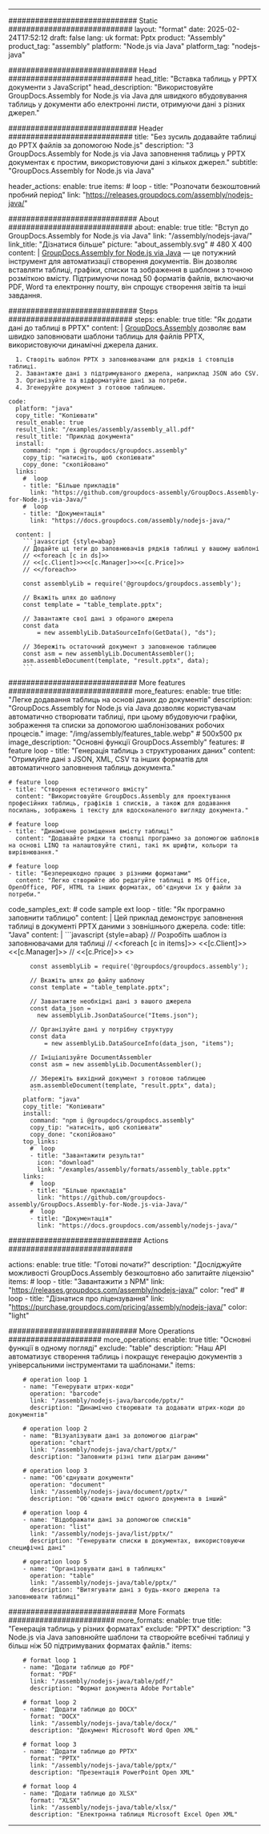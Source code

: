 



---
############################# Static ############################
layout: "format"
date:  2025-02-24T17:52:12
draft: false
lang: uk
format: Pptx
product: "Assembly"
product_tag: "assembly"
platform: "Node.js via Java"
platform_tag: "nodejs-java"

############################# Head ############################
head_title: "Вставка таблиць у PPTX документи з JavaScript"
head_description: "Використовуйте GroupDocs.Assembly for Node.js via Java для швидкого вбудовування таблиць у документи або електронні листи, отримуючи дані з різних джерел."

############################# Header ############################
title: "Без зусиль додавайте таблиці до PPTX файлів за допомогою Node.js" 
description: "З GroupDocs.Assembly for Node.js via Java заповнення таблиць у PPTX документах є простим, використовуючи дані з кількох джерел."
subtitle: "GroupDocs.Assembly for Node.js via Java" 

header_actions:
  enable: true
  items:
    #  loop
    - title: "Розпочати безкоштовний пробний період"
      link: "https://releases.groupdocs.com/assembly/nodejs-java/"
      
############################# About ############################
about:
    enable: true
    title: "Вступ до GroupDocs.Assembly for Node.js via Java"
    link: "/assembly/nodejs-java/"
    link_title: "Дізнатися більше"
    picture: "about_assembly.svg" # 480 X 400
    content: |
       [GroupDocs.Assembly for Node.js via Java](/assembly/nodejs-java/) — це потужний інструмент для автоматизації створення документів. Він дозволяє вставляти таблиці, графіки, списки та зображення в шаблони з точною розміткою вмісту. Підтримуючи понад 50 форматів файлів, включаючи PDF, Word та електронну пошту, він спрощує створення звітів та інші завдання.

############################# Steps ############################
steps:
    enable: true
    title: "Як додати дані до таблиці в PPTX"
    content: |
      [GroupDocs.Assembly](/assembly/nodejs-java/) дозволяє вам швидко заповнювати шаблони таблиць для файлів PPTX, використовуючи динамічні джерела даних.
      
      1. Створіть шаблон PPTX з заповнювачами для рядків і стовпців таблиці.
      2. Завантажте дані з підтримуваного джерела, наприклад JSON або CSV.
      3. Організуйте та відформатуйте дані за потреби.
      4. Згенеруйте документ з готовою таблицею.
   
    code:
      platform: "java"
      copy_title: "Копіювати"
      result_enable: true
      result_link: "/examples/assembly/assembly_all.pdf"
      result_title: "Приклад документа"
      install:
        command: "npm i @groupdocs/groupdocs.assembly"
        copy_tip: "натисніть, щоб скопіювати"
        copy_done: "скопійовано"
      links:
        #  loop
        - title: "Більше прикладів"
          link: "https://github.com/groupdocs-assembly/GroupDocs.Assembly-for-Node.js-via-Java/"
        #  loop
        - title: "Документація"
          link: "https://docs.groupdocs.com/assembly/nodejs-java/"
          
      content: |
        ```javascript {style=abap}
        // Додайте ці теги до заповнювачів рядків таблиці у вашому шаблоні
        // <<foreach [c in ds]>>
        // <<[c.Client]>><<[c.Manager]>><<[c.Price]>>
        // <</foreach>>
    
        const assemblyLib = require('@groupdocs/groupdocs.assembly');

        // Вкажіть шлях до шаблону
        const template = "table_template.pptx";

        // Завантажте свої дані з обраного джерела
        const data 
            = new assemblyLib.DataSourceInfo(GetData(), "ds");

        // Збережіть остаточний документ з заповненою таблицею
        const asm = new assemblyLib.DocumentAssembler();
        asm.assembleDocument(template, "result.pptx", data);
        ```           

############################# More features ############################
more_features:
  enable: true
  title: "Легке додавання таблиць на основі даних до документів"
  description: "GroupDocs.Assembly for Node.js via Java дозволяє користувачам автоматично створювати таблиці, при цьому вбудовуючи графіки, зображення та списки за допомогою шаблонізованих робочих процесів."
  image: "/img/assembly/features_table.webp" # 500x500 px
  image_description: "Основні функції GroupDocs.Assembly"
  features:
    # feature loop
    - title: "Генерація таблиць з структурованих даних"
      content: "Отримуйте дані з JSON, XML, CSV та інших форматів для автоматичного заповнення таблиць документа."

    # feature loop
    - title: "Створення естетичного вмісту"
      content: "Використовуйте GroupDocs.Assembly для проектування професійних таблиць, графіків і списків, а також для додавання посилань, зображень і тексту для вдосконаленого вигляду документа."

    # feature loop
    - title: "Динамічне розміщення вмісту таблиці"
      content: "Додавайте рядки та стовпці програмно за допомогою шаблонів на основі LINQ та налаштовуйте стилі, такі як шрифти, кольори та вирівнювання."

    # feature loop
    - title: "Безперешкодно працює з різними форматами"
      content: "Легко створюйте або редагуйте таблиці в MS Office, OpenOffice, PDF, HTML та інших форматах, об'єднуючи їх у файли за потреби."
      
  code_samples_ext:
    # code sample ext loop
    - title: "Як програмно заповнити таблицю"
      content: |
        Цей приклад демонструє заповнення таблиці в документі PPTX даними з зовнішнього джерела.
      code:
        title: "Java"
        content: |
          ```javascript {style=abap}
          // Розробіть шаблон із заповнювачами для таблиці
          // <<foreach [c in items]>> <<[c.Client]>><<[c.Manager]>>
          //  <<[c.Price]>> <</foreach>>
          
          const assemblyLib = require('@groupdocs/groupdocs.assembly');

          // Вкажіть шлях до файлу шаблону
          const template = "table_template.pptx";

          // Завантажте необхідні дані з вашого джерела
          const data_json = 
            new assemblyLib.JsonDataSource("Items.json");

          // Організуйте дані у потрібну структуру
          const data 
              = new assemblyLib.DataSourceInfo(data_json, "items");

          // Ініціалізуйте DocumentAssembler
          const asm = new assemblyLib.DocumentAssembler();

          // Збережіть вихідний документ з готовою таблицею
          asm.assembleDocument(template, "result.pptx", data);
          ```
        platform: "java"
        copy_title: "Копіювати"
        install:
          command: "npm i @groupdocs/groupdocs.assembly"
          copy_tip: "натисніть, щоб скопіювати"
          copy_done: "скопійовано"
        top_links:
          #  loop
          - title: "Завантажити результат"
            icon: "download"
            link: "/examples/assembly/formats/assembly_table.pptx"
        links:
          #  loop
          - title: "Більше прикладів"
            link: "https://github.com/groupdocs-assembly/GroupDocs.Assembly-for-Node.js-via-Java/"
          #  loop
          - title: "Документація"
            link: "https://docs.groupdocs.com/assembly/nodejs-java/"
            

            


############################## Actions ############################

actions:
  enable: true
  title: "Готові почати?"
  description: "Досліджуйте можливості GroupDocs.Assembly безкоштовно або запитайте ліцензію"
  items:
    #  loop
    - title: "Завантажити з NPM"
      link: "https://releases.groupdocs.com/assembly/nodejs-java/"
      color: "red"
        #  loop
    - title: "Дізнатися про ліцензування"
      link: "https://purchase.groupdocs.com/pricing/assembly/nodejs-java/"
      color: "light"


############################# More Operations #####################
more_operations:
    enable: true
    title: "Основні функції в одному погляді"
    exclude: "table"
    description: "Наш API автоматизує створення таблиць і покращує генерацію документів з універсальними інструментами та шаблонами."
    items: 
          
        # operation loop 1
        - name: "Генерувати штрих-коди"
          operation: "barcode"
          link: "/assembly/nodejs-java/barcode/pptx/"
          description: "Динамічно створювати та додавати штрих-коди до документів"

        # operation loop 2
        - name: "Візуалізувати дані за допомогою діаграм"
          operation: "chart"
          link: "/assembly/nodejs-java/chart/pptx/"
          description: "Заповнити різні типи діаграм даними"

        # operation loop 3
        - name: "Об'єднувати документи"
          operation: "document"
          link: "/assembly/nodejs-java/document/pptx/"
          description: "Об'єднати вміст одного документа в інший"

        # operation loop 4
        - name: "Відображати дані за допомогою списків"
          operation: "list"
          link: "/assembly/nodejs-java/list/pptx/"
          description: "Генерувати списки в документах, використовуючи специфічні дані"

        # operation loop 5
        - name: "Організовувати дані в таблицях"
          operation: "table"
          link: "/assembly/nodejs-java/table/pptx/"
          description: "Витягувати дані з будь-якого джерела та заповнювати таблиці"
         
          
############################# More Formats ########################
more_formats:
    enable: true
    title: "Генерація таблиць у різних форматах"
    exclude: "PPTX"
    description: "З Node.js via Java заповнюйте шаблони та створюйте всебічні таблиці у більш ніж 50 підтримуваних форматах файлів."
    items: 
          
        # format loop 1
        - name: "Додати таблицю до PDF"
          format: "PDF"
          link: "/assembly/nodejs-java/table/pdf/"
          description: "Формат документа Adobe Portable"
          
        # format loop 2
        - name: "Додати таблицю до DOCX"
          format: "DOCX"
          link: "/assembly/nodejs-java/table/docx/"
          description: "Документ Microsoft Word Open XML"
          
        # format loop 3
        - name: "Додати таблицю до PPTX"
          format: "PPTX"
          link: "/assembly/nodejs-java/table/pptx/"
          description: "Презентація PowerPoint Open XML"
          
        # format loop 4
        - name: "Додати таблицю до XLSX"
          format: "XLSX"
          link: "/assembly/nodejs-java/table/xlsx/"
          description: "Електронна таблиця Microsoft Excel Open XML"


          

---